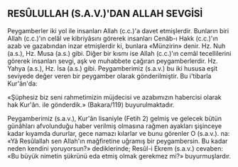 ## RESÛLULLAH (S.A.V.)'DAN ALLAH SEVGİSİ

Peygamberler iki yol ile insanları Allah (c.c.)'a davet etmişlerdir. Bunların biri Allah (c.c.)'ın celâl ve kibriyâsını görerek insanları Cenâb-ı Hakk (c.c.)'ın azab ve gazabından inzar etmişlerdir ki, bunlara «Münzirin» denir. Hz. Nuh (a.s.), Hz. Musa (a.s.) gibi. Diğer bir kısmı ise Allah (c.c.)'ın cemâl tecellilerini gö­rerek insanları sevgi, aşk ve muhabbete çağı­ran peygamberlerdir. Hz. Yahya (a.s.), Hz. İsa (a.s.) gibi. Peygamberimiz (s.a.v.) bu iki husu­sa eşit seviyede değer veren bir peygamber olarak gönderilmiştir. Bu i'tibarla Kur'ân'da:

«Şüphesiz biz seni rahmetimizin müjdecisi ve azabımızın habercisi olarak hak Kur'ân. ile gönderdik.» (Bakara/119) buyurulmaktadır.

Peygamberimiz (s.a.v.), Kur'ân lisaniyle (Fetih 2) gelmiş ve gelecek bütün günâhları afvolunduğu haber verilmiş olmasına rağmen ayakları şişinceye kadar kıyamda dururlar, ge­ce namazı kılarlar ve bunu görenler O (s.a.v.). na: «Yâ Resûlallah sen Allah'ın mağfiretine uğramış bir peygambersin. Bu kadar neden kendini yoruyorsun?» dediklerinde; Resûl-i Ekrem (s.a.v.) cevaben: «Bu büyük nimetin şük­rünü eda etmiş olmak gerekmez mi?» buyur­muşlardır.
